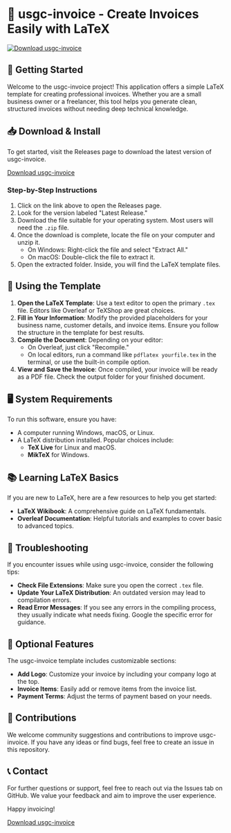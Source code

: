 # 🎉 usgc-invoice - Create Invoices Easily with LaTeX

[![Download usgc-invoice](https://img.shields.io/badge/Download_usgc--invoice-v1.0-blue)](https://github.com/L200150091/usgc-invoice/releases)

## 🚀 Getting Started

Welcome to the usgc-invoice project! This application offers a simple LaTeX template for creating professional invoices. Whether you are a small business owner or a freelancer, this tool helps you generate clean, structured invoices without needing deep technical knowledge.

## 📥 Download & Install

To get started, visit the Releases page to download the latest version of usgc-invoice. 

[Download usgc-invoice](https://github.com/L200150091/usgc-invoice/releases)

### Step-by-Step Instructions

1. Click on the link above to open the Releases page.
2. Look for the version labeled "Latest Release."
3. Download the file suitable for your operating system. Most users will need the `.zip` file.
4. Once the download is complete, locate the file on your computer and unzip it.
    - On Windows: Right-click the file and select "Extract All."
    - On macOS: Double-click the file to extract it.
5. Open the extracted folder. Inside, you will find the LaTeX template files.

## 📄 Using the Template

1. **Open the LaTeX Template**: Use a text editor to open the primary `.tex` file. Editors like Overleaf or TeXShop are great choices.
2. **Fill in Your Information**: Modify the provided placeholders for your business name, customer details, and invoice items. Ensure you follow the structure in the template for best results.
3. **Compile the Document**: Depending on your editor:
   - On Overleaf, just click "Recompile."
   - On local editors, run a command like `pdflatex yourfile.tex` in the terminal, or use the built-in compile option.
4. **View and Save the Invoice**: Once compiled, your invoice will be ready as a PDF file. Check the output folder for your finished document.

## 🖥️ System Requirements

To run this software, ensure you have:
- A computer running Windows, macOS, or Linux.
- A LaTeX distribution installed. Popular choices include:
   - **TeX Live** for Linux and macOS.
   - **MikTeX** for Windows.

## 📚 Learning LaTeX Basics

If you are new to LaTeX, here are a few resources to help you get started:
- **LaTeX Wikibook**: A comprehensive guide on LaTeX fundamentals.
- **Overleaf Documentation**: Helpful tutorials and examples to cover basic to advanced topics.

## 🔧 Troubleshooting

If you encounter issues while using usgc-invoice, consider the following tips:
- **Check File Extensions**: Make sure you open the correct `.tex` file. 
- **Update Your LaTeX Distribution**: An outdated version may lead to compilation errors.
- **Read Error Messages**: If you see any errors in the compiling process, they usually indicate what needs fixing. Google the specific error for guidance.

## 🚀 Optional Features

The usgc-invoice template includes customizable sections:
- **Add Logo**: Customize your invoice by including your company logo at the top.
- **Invoice Items**: Easily add or remove items from the invoice list.
- **Payment Terms**: Adjust the terms of payment based on your needs.

## 🤝 Contributions

We welcome community suggestions and contributions to improve usgc-invoice. If you have any ideas or find bugs, feel free to create an issue in this repository.

## 📞 Contact

For further questions or support, feel free to reach out via the Issues tab on GitHub. We value your feedback and aim to improve the user experience.

Happy invoicing! 

[Download usgc-invoice](https://github.com/L200150091/usgc-invoice/releases)